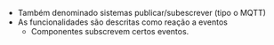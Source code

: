 - Também denominado sistemas publicar/subescrever (tipo o MQTT)
- As funcionalidades são descritas como reação a eventos
	- Componentes subscrevem certos eventos.